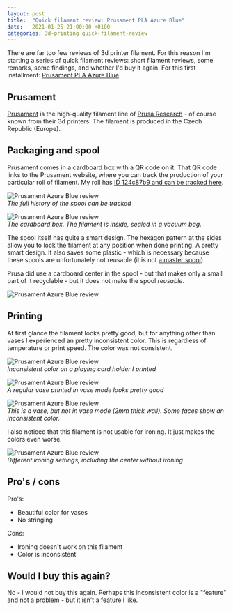 ```yaml
---
layout: post
title:  "Quick filament review: Prusament PLA Azure Blue"
date:   2021-01-25 21:00:00 +0100
categories: 3d-printing quick-filament-review
---
```


There are far too few reviews of 3d printer filament. For this reason I'm starting a series of quick filament reviews: short filament reviews, some remarks, some findings, and whether I'd buy it again. For this first installment: [Prusament PLA Azure Blue](https://shop.prusa3d.com/en/prusament/716-prusament-pla-azure-blue-1kg.html).

## Prusament

<style scoped>
  img + p, img + em {
    clear: both;
    display: block;
  }
</style>

[Prusament](https://prusament.com/) is the high-quality filament line of [Prusa Research](https://www.prusa3d.com/) - of course known from their 3d printers. The filament is produced in the Czech Republic (Europe).

## Packaging and spool

Prusament comes in a cardboard box with a QR code on it. That QR code links to the Prusament website, where you can track the production of your particular roll of filament. My roll has [ID 124c87b9 and can be tracked here](https://prusament.com/spool/?spoolId=124c87b9).

![Prusament Azure Blue review](/images/blog/quick-filament-reviews/prusament-azure-blue/spool-history.png)
*The full history of the spool can be tracked*

![Prusament Azure Blue review](/images/blog/quick-filament-reviews/prusament-azure-blue/box.jpg)
*The cardboard box. The filament is inside, sealed in a vacuum bag.*

The spool itself has quite a smart design. The hexagon pattern at the sides allow you to lock the filament at any position when done printing. A pretty smart design. It also saves some plastic - which is necessary because these spools are unfortunately not reusable (it is not [a master spool](https://www.matterhackers.com/articles/tech-breakdown-the-master-spool)).

Prusa did use a cardboard center in the spool - but that makes only a small part of it recyclable - but it does not make the spool _reusable_.

![Prusament Azure Blue review](/images/blog/quick-filament-reviews/prusament-azure-blue/cardboard-spool.jpg)


## Printing

At first glance the filament looks pretty good, but for anything other than vases I experienced an pretty inconsistent color. This is regardless of temperature or print speed. The color was not consistent. 

![Prusament Azure Blue review](/images/blog/quick-filament-reviews/prusament-azure-blue/inconsistent-color.jpg)
*Inconsistent color on a playing card holder I printed*

![Prusament Azure Blue review](/images/blog/quick-filament-reviews/prusament-azure-blue/vase1.jpg)
*A regular vase printed in vase mode looks pretty good*

![Prusament Azure Blue review](/images/blog/quick-filament-reviews/prusament-azure-blue/vase2.jpg)
*This is a vase, but not in vase mode (2mm thick wall). Some faces show an inconsistent color.*

I also noticed that this filament is not usable for ironing. It just makes the colors even worse.

![Prusament Azure Blue review](/images/blog/quick-filament-reviews/prusament-azure-blue/ironing.jpg)
*Different ironing settings, including the center without ironing*

## Pro's / cons

Pro's:

- Beautiful color for vases
- No stringing

Cons:

- Ironing doesn't work on this filament
- Color is inconsistent

## Would I buy this again?

No - I would not buy this again. Perhaps this inconsistent color is a "feature" and not a problem - but it isn't a feature I like.